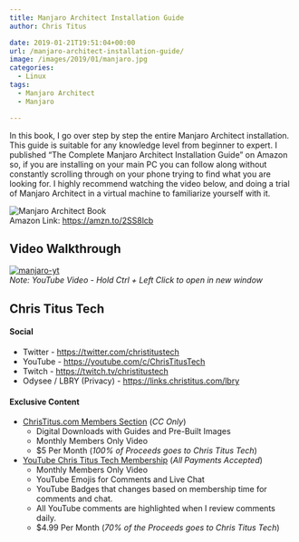 ```yaml
---
title: Manjaro Architect Installation Guide
author: Chris Titus

date: 2019-01-21T19:51:04+00:00
url: /manjaro-architect-installation-guide/
image: /images/2019/01/manjaro.jpg
categories:
  - Linux
tags:
  - Manjaro Architect
  - Manjaro

---
```

In this book, I go over step by step the entire Manjaro Architect installation. This guide is suitable for any knowledge level from beginner to expert. <!--more-->I published &#8220;The Complete Manjaro Architect Installation Guide&#8221; on Amazon so, if you are installing on your main PC you can follow along without constantly scrolling through on your phone trying to find what you are looking for. I highly recommend watching the video below, and doing a trial of Manjaro Architect in a virtual machine to familiarize yourself with it. 

![Manjaro Architect Book](/images/2019/01/manjaro-cover.jpg)  
Amazon Link: https://amzn.to/2SS8lcb

## Video Walkthrough
[![manjaro-yt](https://img.youtube.com/vi/530O4InhR3A/0.jpg)](https://www.youtube.com/watch?v=530O4InhR3A)  
_Note: YouTube Video - Hold Ctrl + Left Click to open in new window_


## Chris Titus Tech

#### Social

- Twitter - <https://twitter.com/christitustech>
- YouTube - <https://youtube.com/c/ChrisTitusTech>
- Twitch - <https://twitch.tv/christitustech>
- Odysee / LBRY (Privacy) - <https://links.christitus.com/lbry>

#### Exclusive Content

- [ChrisTitus.com Members Section][1] (_CC Only_)
  - Digital Downloads with Guides and Pre-Built Images
  - Monthly Members Only Video
  - $5 Per Month (_100% of Proceeds goes to Chris Titus Tech_)
- [YouTube Chris Titus Tech Membership][2] (_All Payments Accepted_)
  - Monthly Members Only Video
  - YouTube Emojis for Comments and Live Chat
  - YouTube Badges that changes based on membership time for comments and chat.
  - All YouTube comments are highlighted when I review comments daily. 
  - $4.99 Per Month (_70% of the Proceeds goes to Chris Titus Tech_)

 [1]: https://portal.christitus.com
 [2]: https://links.christitus.com/join